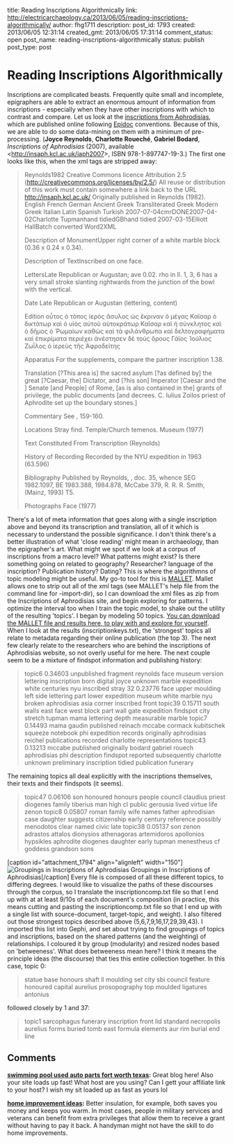 title: Reading Inscriptions Algorithmically
link: http://electricarchaeology.ca/2013/06/05/reading-inscriptions-algorithmically/
author: fhg1711
description: 
post_id: 1793
created: 2013/06/05 12:31:14
created_gmt: 2013/06/05 17:31:14
comment_status: open
post_name: reading-inscriptions-algorithmically
status: publish
post_type: post

# Reading Inscriptions Algorithmically

Inscriptions are complicated beasts. Frequently quite small and incomplete, epigraphers are able to extract an enormous amount of information from inscriptions - especially when they have other inscriptions with which to contrast and compare. Let us look at the [inscriptions from Aphrodisias](http://insaph.kcl.ac.uk/index.html), which are published online following [Epidoc](http://insaph.kcl.ac.uk/iaph2007/xml/tei-epidoc.dtd) conventions. Because of this, we are able to do some data-mining on them with a minimum of pre-processing. (**Joyce Reynolds**, **Charlotte Roueché**, **Gabriel Bodard**, _Inscriptions of Aphrodisias_ (2007), available <<http://insaph.kcl.ac.uk/iaph2007>>, ISBN 978-1-897747-19-3.) The first one looks like this, when the xml tags are stripped away: 

> Reynolds1982 Creative Commons licence Attribution 2.5 (http://creativecommons.org/licenses/by/2.5/) All reuse or distribution of this work must contain somewhere a link back to the URL http://insaph.kcl.ac.uk/ Originally published in Reynolds (1982). English French German Ancient Greek Transliterated Greek Modern Greek Italian Latin Spanish Turkish 2007-07-04cmrDONE2007-04-02Charlotte Tupmanhand tidiedGBhand tidied 2007-03-15Elliott HallBatch converted Word2XML 
> 
> Description of MonumentUpper right corner of a white marble block (0.36 x 0.24 x 0.34).
> 
> Description of TextInscribed on one face.
> 
> LettersLate Republican or Augustan; ave 0.02. rho in ll. 1, 3, 6 has a very small stroke slanting rightwards from the junction of the bowl with the vertical.
> 
> Date Late Republican or Augustan (lettering, content)
> 
> Edition οὗτος ὁ τόπος ἱερὸς ἄσυλος ὡς ἔκριναν ὁ μέγας Καῖσαρ ὁ δικτάτωρ καὶ ὁ υἱὸς αὐτοῦ αὐτοκράτωρ Καῖσαρ καὶ ἡ σύνκλητος καὶ ὁ δῆμος ὁ Ῥωμαίων καθὼς καὶ τὰ φιλάνθρωπα καὶ δελτογραφήματα καὶ ἐπικρίματα περιέχει ἀνέστησεν δὲ τοὺς ὅρους Γάϊος Ἰούλιος Ζωΐλος ὁ ἱερεὺς τῆς Ἀφροδείτης
> 
> Apparatus For the supplements, compare the partner inscription 1.38.
> 
> Translation [?This area is] the sacred asylum [?as defined by] the great [?Caesar, the] Dictator, and [?his son] Imperator [Caesar and the ] Senate [and People] of Rome, [as is also contained in the] grants of privilege, the public documents [and decrees. C. Iulius Zoilos priest of Aphrodite set up the boundary stones.]
> 
> Commentary See , 159-160.
> 
> Locations Stray find. Temple/Church temenos. Museum (1977)
> 
> Text Constituted From Transcription (Reynolds)
> 
> History of Recording Recorded by the NYU expedition in 1963 (63.596)
> 
> Bibliography Published by Reynolds, , doc. 35, whence SEG 1982.1097, BE 1983.388, 1984.878, McCabe 379, R. R. R. Smith, (Mainz, 1993) T5.
> 
> Photographs Face (1977)

There's a lot of meta information that goes along with a single inscription above and beyond its transcription and translation, all of it which is necessary to understand the possible significance. I don't think there's a better illustration of what 'close reading' might mean in archaeology, than the epigrapher's art. What might we spot if we look at a corpus of inscriptions from a macro level? What patterns might exist? Is there something going on related to geography? Researcher? language of the inscription? Publication history? Dating? This is where the algorithmns of topic modeling might be useful. My go-to tool for this is [MALLET](http://mallet.cs.umass.edu/index.php). Mallet allows one to strip out all of the xml tags (see MALLET's help file from the command line for -import-dir), so I can download the xml files as zip from the Inscriptions of Aphrodisias site, and begin exploring for patterns. I optimize the interval too when I train the topic model, to shake out the utility of the resulting 'topics'. I began by modeling 50 topics. [You can download the MALLET file and results here, to play with and explore for yourself](http://figshare.com/articles/Exploring_the_Inscriptions_of_Aphrodisias_2_via_topic_modeling/710648). When I look at the results (inscriptionkeys.txt), the 'strongest' topics all relate to metadata regarding their online publication (the top 3). The next few clearly relate to the researchers who are behind the inscriptions of Aphrodisias website, so not overly useful for me here. The next couple seem to be a mixture of findspot information and publishing history: 

> topic6 0.34603 unpublished fragment reynolds face museum version lettering inscription born digital joyce unknown marble expedition white centuries nyu inscribed stray 32 0.23776 face upper moulding left side lettering part lower expedition museum white marble nyu broken aphrodisias asia corner inscribed front topic39 0.15711 south walls east face west block part wall gate expedition findspot city stretch tupman mama lettering depth measurable marble topic7 0.14493 mama gaudin published reinach mccabe cormack kubitschek squeeze notebook phi expedition records originally aphrodisias reichel publications recorded charlotte representations topic43 0.13213 mccabe published originally bodard gabriel rouech aphrodisias phi description findspot reported subsequently charlotte unknown preliminary inscription tidied publication funerary

The remaining topics all deal explicitly with the inscriptions themselves, their texts and their findspots (it seems). 

> topic47 0.06106 son honoured honours people council claudius priest diogenes family tiberius man high cl public gerousia lived virtue life zenon topic8 0.05807 roman family wife names father aphrodisian case daughter suggests citizenship early century reference possibly menodotos clear named civic late topic38 0.05137 son zenon adrastos attalos dionysios athenagoras artemidoros apollonios hypsikles aphrodite diogenes daughter early tupman menestheus cf goddess grandson sons

[caption id="attachment_1794" align="alignleft" width="150"]![Groupings in Inscriptions of Aphrodisias](http://electricarchaeologist.files.wordpress.com/2013/06/inscriptions1.png?w=150) Groupings in Inscriptions of Aphrodisias[/caption] Every file is composed of all these different topics, to differing degrees. I would like to visualize the paths of these discourses through the corpus, so I translate the inscriptioncomp.txt file so that I end up with at at least 9/10s of each document's composition (in practice, this means cutting and pasting the inscriptioncomp.txt file so that I end up with a single list with source-document, target-topic, and weight). I also filtered out those strongest topics described above (5,6,7,9,16,17,29,39,43). I imported this list into Gephi, and set about trying to find groupings of topics and inscriptions, based on the shared patterns (and the weighting) of relationships. I coloured it by group (modularity) and resized nodes based on 'betweeness'. What does betweeness mean here? I think it means the principle ideas (the discourse) that ties this entire collection together. In this case, topic 0: 

> statue base honours shaft ll moulding set city sbi council feature honoured capital aurelius prosopography top moulded ligatures antonius

followed closely by 1 and 37: 

> topic1 sarcophagus funerary inscription front lid standard necropolis aurelius forms buried tomb east formula elements aur rim burial end line

## Comments

**[swimming pool used auto parts fort worth texas](#12443 "2014-01-26 05:57:30"):** Great blog here! Also your site loads up fast! What host are you using? Can I gett your affiliate link to your host? I wish my sit loaded up as fast as yours lol

**[home improvement ideas](#13823 "2014-02-06 21:36:16"):** Better insulation, for example, both saves you money and keeps you warm. In most cases, people in military services and veterans can benefit from extra privileges that allow them to receive a grant without having to pay it back. A handyman might not have the skill to do home improvements.

